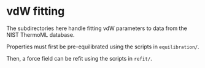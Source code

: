 # vdW fitting

The subdirectories here handle fitting vdW parameters to data from the NIST ThermoML database.

Properties must first be pre-equilibrated using the scripts in `equilibration/`.

Then, a force field can be refit using the scripts in `refit/`.